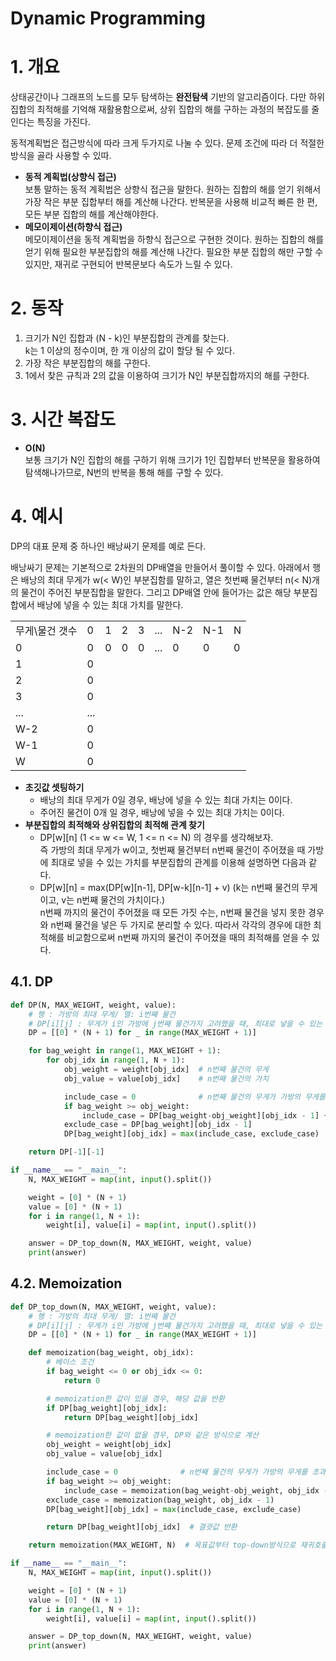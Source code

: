 # Dynamic Programming

# 1. 개요

상태공간이나 그래프의 노드를 모두 탐색하는 **완전탐색** 기반의 알고리즘이다.
다만 하위 집합의 최적해를 기억해 재활용함으로써, 상위 집합의 해를 구하는 과정의 복잡도를 줄인다는 특징을 가진다.

동적계획법은 접근방식에 따라 크게 두가지로 나눌 수 있다. 문제 조건에 따라 더 적절한 방식을 골라 사용할 수 있따.

- **동적 계획법(상향식 접근)**  
  보통 말하는 동적 계획법은 상향식 접근을 말한다. 원하는 집합의 해를 얻기 위해서 가장 작은 부분 집합부터 해를 계산해 나간다.
  반복문을 사용해 비교적 빠른 한 편, 모든 부분 집합의 해를 계산해야한다.
- **메모이제이션(하향식 접근)**  
  메모이제이션을 동적 계획법을 하향식 접근으로 구현한 것이다. 원하는 집합의 해를 얻기 위해 필요한 부분집합의 해를 계산해 나간다.
  필요한 부분 집합의 해만 구할 수 있지만, 재귀로 구현되어 반복문보다 속도가 느릴 수 있다.

# 2. 동작

1. 크기가 N인 집합과 (N - k)인 부분집합의 관계를 찾는다.  
   k는 1 이상의 정수이며, 한 개 이상의 값이 할당 될 수 있다.
2. 가장 작은 부분집합의 해를 구한다.
3. 1에서 찾은 규칙과 2의 값을 이용하여 크기가 N인 부분집합까지의 해를 구한다.

# 3. 시간 복잡도

- **O(N)**  
   보통 크기가 N인 집합의 해를 구하기 위해 크기가 1인 집합부터 반복문을 활용하여 탐색해나가므로, N번의 반복을 통해 해를 구할 수 있다.

# 4. 예시

DP의 대표 문제 중 하나인 배낭싸기 문제를 예로 든다.

배낭싸기 문제는 기본적으로 2차원의 DP배열을 만들어서 풀이할 수 있다. 아래에서 행은 배낭의 최대 무게가 w(< W)인 부분집함를 말하고, 열은 첫번째 물건부터 n(< N)개의 물건이 주어진 부분집합을 말한다. 그리고 DP배열 안에 들어가는 값은 해당 부분집합에서 배낭에 넣을 수 있는 최대 가치를 말한다.

<table>
<tr>
<td>
무게\물건 갯수
</td>
<td>
0
</td>
<td>
1
</td>
<td>
2
</td>
<td>
3
</td>
<td>
...
</td>
<td>
N-2
</td>
<td>
N-1
</td>
<td>
N
</td>
</tr>
<tr>
<td>
0
</td>
<td>
0
</td>
<td>
0
</td>
<td>
0
</td>
<td>
0
</td>
<td>
...
</td>
<td>
0
</td>
<td>
0
</td>
<td>
0
</td>
</tr>
<tr>
<td>
1
</td>
<td>
0
</td>
<td>
</td>
<td>
</td>
<td>
</td>
<td>
</td>
<td>
</td>
<td>
</td>
<td>
</td>
</tr>
<tr>
<td>
2
</td>
<td>
0
</td>
<td>
</td>
<td>
</td>
<td>
</td>
<td>
</td>
<td>
</td>
<td>
</td>
<td>
</td>
</tr>
<tr>
<td>
3
</td>
<td>
0
</td>
<td>
</td>
<td>
</td>
<td>
</td>
<td>
</td>
<td>
</td>
<td>
</td>
<td>
</td>
</tr>
<tr>
<td>
...
</td>
<td>
...
</td>
<td>
</td>
<td>
</td>
<td>
</td>
<td>
</td>
<td>
</td>
<td>
</td>
<td>
</td>
</tr>
<tr>
<td>
W-2
</td>
<td>
0
</td>
<td>
</td>
<td>
</td>
<td>
</td>
<td>
</td>
<td>
</td>
<td>
</td>
<td>
</td>
</tr>
<tr>
<td>
W-1
</td>
<td>
0
</td>
<td>
</td>
<td>
</td>
<td>
</td>
<td>
</td>
<td>
</td>
<td>
</td>
<td>
</td>
</tr>
<tr>
<td>
W
</td>
<td>
0
</td>
<td>
</td>
<td>
</td>
<td>
</td>
<td>
</td>
<td>
</td>
<td>
</td>
<td>
</td>
</tr>
</table>

- **초깃값 셋팅하기**
  - 배낭의 최대 무게가 0일 경우, 배낭에 넣을 수 있는 최대 가치는 0이다.
  - 주어진 물건이 0개 일 경우, 배낭에 넣을 수 있는 최대 가치는 0이다.
- **부분집합의 최적해와 상위집합의 최적해 관계 찾기**
  - DP[w][n] (1 <= w <= W, 1 <= n <= N) 의 경우를 생각해보자.  
    즉 가방의 최대 무게가 w이고, 첫번째 물건부터 n번째 물건이 주어졌을 때 가방에 최대로 넣을 수 있는 가치를 부분집합의 관계를 이용해 설명하면 다음과 같다.
  - DP[w][n] = max(DP[w][n-1], DP[w-k][n-1] + v) (k는 n번째 물건의 무게이고, v는 n번째 물건의 가치이다.)  
    n번째 까지의 물건이 주어졌을 때 모든 가짓 수는, n번째 물건을 넣지 못한 경우와 n번째 물건을 넣은 두 가지로 분리할 수 있다. 따라서 각각의 경우에 대한 최적해를 비교함으로써 n번째 까지의 물건이 주어졌을 때의 최적해를 얻을 수 있다.

## 4.1. DP

```python
def DP(N, MAX_WEIGHT, weight, value):
    # 행 : 가방의 최대 무게/ 열: i번째 물건
    # DP[i][j] : 무게가 i인 가방에 j번째 물건가지 고려했을 때, 최대로 넣을 수 있는 가치
    DP = [[0] * (N + 1) for _ in range(MAX_WEIGHT + 1)]

    for bag_weight in range(1, MAX_WEIGHT + 1):
        for obj_idx in range(1, N + 1):
            obj_weight = weight[obj_idx]  # n번째 물건의 무게
            obj_value = value[obj_idx]    # n번째 물건의 가치

            include_case = 0              # n번째 물건의 무게가 가방의 무게를 초과할 경우, default 값으로 0을 설정
            if bag_weight >= obj_weight:
                include_case = DP[bag_weight-obj_weight][obj_idx - 1] + obj_value
            exclude_case = DP[bag_weight][obj_idx - 1]
            DP[bag_weight][obj_idx] = max(include_case, exclude_case)  # max(n번째 물건을 넣는 경우, n번째 물건을 넣지 않는 경우)

    return DP[-1][-1]

if __name__ == "__main__":
    N, MAX_WEIGHT = map(int, input().split())

    weight = [0] * (N + 1)
    value = [0] * (N + 1)
    for i in range(1, N + 1):
        weight[i], value[i] = map(int, input().split())

    answer = DP_top_down(N, MAX_WEIGHT, weight, value)
    print(answer)

```

## 4.2. Memoization

```python
def DP_top_down(N, MAX_WEIGHT, weight, value):
    # 행 : 가방의 최대 무게/ 열: i번째 물건
    # DP[i][j] : 무게가 i인 가방에 j번째 물건가지 고려했을 때, 최대로 넣을 수 있는 가치
    DP = [[0] * (N + 1) for _ in range(MAX_WEIGHT + 1)]

    def memoization(bag_weight, obj_idx):
        # 베이스 조건
        if bag_weight <= 0 or obj_idx <= 0:
            return 0

        # memoization한 값이 있을 경우, 해당 값을 반환
        if DP[bag_weight][obj_idx]:
            return DP[bag_weight][obj_idx]

        # memoization한 값이 없을 경우, DP와 같은 방식으로 계산
        obj_weight = weight[obj_idx]
        obj_value = value[obj_idx]

        include_case = 0              # n번째 물건의 무게가 가방의 무게를 초과할 경우, default 값으로 0을 설정
        if bag_weight >= obj_weight:
            include_case = memoization(bag_weight-obj_weight, obj_idx - 1) + obj_value  # n번째 물건을 넣는 경우
        exclude_case = memoization(bag_weight, obj_idx - 1)                         # n번째 물건을 넣지 않는 경우
        DP[bag_weight][obj_idx] = max(include_case, exclude_case)                   # 결괏값 memoization

        return DP[bag_weight][obj_idx]  # 결괏값 반환

    return memoization(MAX_WEIGHT, N)  # 목표값부터 top-down방식으로 재귀호출

if __name__ == "__main__":
    N, MAX_WEIGHT = map(int, input().split())

    weight = [0] * (N + 1)
    value = [0] * (N + 1)
    for i in range(1, N + 1):
        weight[i], value[i] = map(int, input().split())

    answer = DP_top_down(N, MAX_WEIGHT, weight, value)
    print(answer)
```
